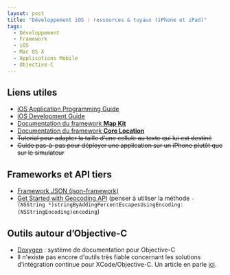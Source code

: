 ```yaml
---
layout: post
title: "Développement iOS : ressources & tuyaux (iPhone et iPad)"
tags:
  - Développement
  - Framework
  - iOS
  - Mac OS X
  - Applications Mobile
  - Objective-C
---
```


## Liens utiles

- [iOS Application Programming Guide](http://developer.apple.com/library/ios/#documentation/iPhone/Conceptual/iPhoneOSProgrammingGuide/Introduction/Introduction.html)
- [iOS Development Guide](http://developer.apple.com/library/ios/#documentation/Xcode/Conceptual/iphone_development/000-Introduction/introduction.html)
- [Documentation du framework **Map Kit**](http://developer.apple.com/IPhone/library/documentation/MapKit/Reference/MapKit_Framework_Reference/index.html)
- [Documentation du framework **Core Location**](http://developer.apple.com/iPhone/library/documentation/CoreLocation/Reference/CoreLocation_Framework/index.html)
- ~~Tutorial pour adapter la taille d'une cellule au texte qui lui est destiné~~
- ~~Guide pas-à-pas pour déployer une application sur un iPhone plutôt que sur
  le simulateur~~

## Frameworks et API tiers

- [Framework JSON (json-framework)](http://code.google.com/p/json-framework/)
- [Get Started with Geocoding API](https://developers.google.com/maps/documentation/geocoding/start)
  (penser à utiliser la méthode
  `- (NSString *)stringByAddingPercentEscapesUsingEncoding:(NSStringEncoding)encoding`)

## Outils autour d’Objective-C

- [Doxygen](http://www.doxygen.nl) : système de documentation pour Objective-C
- Il n'existe pas encore d'outils très fiable concernant les solutions
  d'intégration continue pour XCode/Objective-C. Un article en parle
  [ici](http://www.gqadonis.com/?p=83).
